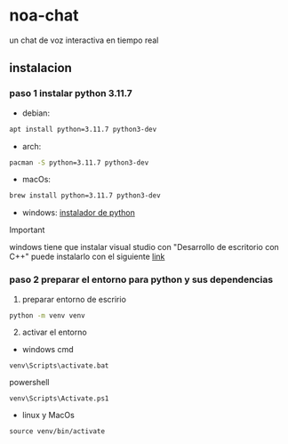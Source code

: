 # noa-chat
un chat de voz interactiva en tiempo real
## instalacion
### paso 1 instalar python 3.11.7
* debian:
```bash
apt install python=3.11.7 python3-dev
```
* arch:
```bash
pacman -S python=3.11.7 python3-dev
```
* macOs: 
```bash
brew install python=3.11.7 python3-dev
```
* windows: [instalador de python](https://www.python.org/downloads/release/python-3117/ 'instala python 3.11.7')
>[!IMPORTANT]
>windows tiene que instalar visual studio con "Desarrollo de escritorio con C++"
>puede instalarlo con el siguiente [link](https://visualstudio.microsoft.com/es/thank-you-downloading-visual-studio/?sku=Community&channel=Release&version=VS2022&source=VSLandingPage&passive=false&cid=2030 'descarga Visual Studio 2022')

### paso 2 preparar el entorno para python y sus dependencias
1. preparar entorno de escririo
```bash
python -m venv venv
```
2. activar el entorno

  * windows
cmd
```shell
venv\Scripts\activate.bat
```
powershell
```shell
venv\Scripts\Activate.ps1
```
  * linux y MacOs
```shell
source venv/bin/activate
```



